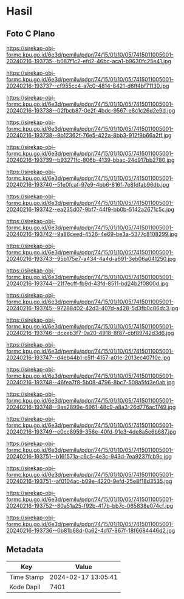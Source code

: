 # Hasil

## Foto C Plano

https://sirekap-obj-formc.kpu.go.id/6e3d/pemilu/pdpr/74/15/01/10/05/7415011005001-20240216-193735--b087f1c2-efd2-46bc-aca1-b9630fc25e41.jpg

https://sirekap-obj-formc.kpu.go.id/6e3d/pemilu/pdpr/74/15/01/10/05/7415011005001-20240216-193737--cf955cc4-a7c0-4814-8421-d6ff4bf71130.jpg

https://sirekap-obj-formc.kpu.go.id/6e3d/pemilu/pdpr/74/15/01/10/05/7415011005001-20240216-193738--02fbcb87-0e2f-4bdc-9567-e8c1c26d2e9d.jpg

https://sirekap-obj-formc.kpu.go.id/6e3d/pemilu/pdpr/74/15/01/10/05/7415011005001-20240216-193738--9b12362f-76e5-422a-8bb3-912f9b66a2ff.jpg

https://sirekap-obj-formc.kpu.go.id/6e3d/pemilu/pdpr/74/15/01/10/05/7415011005001-20240216-193739--b93271fc-806b-4139-bbac-24d917bb2780.jpg

https://sirekap-obj-formc.kpu.go.id/6e3d/pemilu/pdpr/74/15/01/10/05/7415011005001-20240216-193740--51e0fcaf-97e9-4bb6-816f-7e8fdfab96db.jpg

https://sirekap-obj-formc.kpu.go.id/6e3d/pemilu/pdpr/74/15/01/10/05/7415011005001-20240216-193742--ea235d07-9bf7-44f9-bb0b-5142a2671c5c.jpg

https://sirekap-obj-formc.kpu.go.id/6e3d/pemilu/pdpr/74/15/01/10/05/7415011005001-20240216-193742--9a86ceed-4526-4e69-be3a-5377c8108299.jpg

https://sirekap-obj-formc.kpu.go.id/6e3d/pemilu/pdpr/74/15/01/10/05/7415011005001-20240216-193743--95b175e7-a434-4a4d-a691-3eb06a041250.jpg

https://sirekap-obj-formc.kpu.go.id/6e3d/pemilu/pdpr/74/15/01/10/05/7415011005001-20240216-193744--21f7ecff-fb9d-43fd-8511-bd24b2f0800d.jpg

https://sirekap-obj-formc.kpu.go.id/6e3d/pemilu/pdpr/74/15/01/10/05/7415011005001-20240216-193745--97288402-42d3-407d-a428-5d3fb0c86dc3.jpg

https://sirekap-obj-formc.kpu.go.id/6e3d/pemilu/pdpr/74/15/01/10/05/7415011005001-20240216-193746--dceeb3f7-0a20-4918-8f87-cbf89742d3d6.jpg

https://sirekap-obj-formc.kpu.go.id/6e3d/pemilu/pdpr/74/15/01/10/05/7415011005001-20240216-193747--d4eb44b1-c5ff-4157-a01e-2013ec407f0e.jpg

https://sirekap-obj-formc.kpu.go.id/6e3d/pemilu/pdpr/74/15/01/10/05/7415011005001-20240216-193748--46fea7f8-5b08-4796-8bc7-508a5fd3e0ab.jpg

https://sirekap-obj-formc.kpu.go.id/6e3d/pemilu/pdpr/74/15/01/10/05/7415011005001-20240216-193748--9ae2899e-6961-48c9-a8a3-26d776ac1749.jpg

https://sirekap-obj-formc.kpu.go.id/6e3d/pemilu/pdpr/74/15/01/10/05/7415011005001-20240216-193749--e0cc8959-356e-40fd-91e3-4de8a5e6b687.jpg

https://sirekap-obj-formc.kpu.go.id/6e3d/pemilu/pdpr/74/15/01/10/05/7415011005001-20240216-193751--b161571a-c6c5-4e3c-943d-7ea9237fcb9c.jpg

https://sirekap-obj-formc.kpu.go.id/6e3d/pemilu/pdpr/74/15/01/10/05/7415011005001-20240216-193751--af0104ac-b09e-4220-9efd-25e8f18d3535.jpg

https://sirekap-obj-formc.kpu.go.id/6e3d/pemilu/pdpr/74/15/01/10/05/7415011005001-20240216-193752--80a51a25-f92b-417b-bb7c-065838e074cf.jpg

https://sirekap-obj-formc.kpu.go.id/6e3d/pemilu/pdpr/74/15/01/10/05/7415011005001-20240216-193736--0b81b68d-0a62-4d17-867f-18f6684446d2.jpg


## Metadata

| Key        | Value               |
| ---------- | ------------------- |
| Time Stamp | 2024-02-17 13:05:41 |
| Kode Dapil | 7401                |




